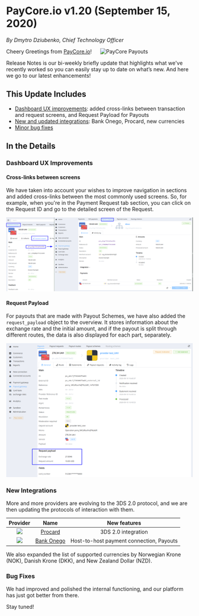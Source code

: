 # **PayCore.io v1.20 (September 15, 2020)**

*By Dmytro Dziubenko, Chief Technology Officer*

<img src="https://paycore.io/wp-content/uploads/2020/09/facilitatorvsaggregator-770x400.jpg" alt="PayCore Payouts" style="width: 250px; float: right; padding-left: 10px;">

Cheery Greetings from [PayCore.io](https://paycore.io/)!

Release Notes is our bi-weekly briefly update that highlights what we've recently worked so you can easily stay up to date on what’s new. And here we go to our latest enhancements!

## This Update Includes

* [Dashboard UX improvements](#dashboard-ux-improvements): added cross-links between transaction and request screens, and Request Payload for Payouts
* [New and updated integrations](#new-integrations): Bank Onego, Procard, new currencies
* [Minor bug fixes](#bug-fixes)

## In the Details

### Dashboard UX Improvements

#### Cross-links between screens

We have taken into account your wishes to improve navigation in sections and added cross-links between the most commonly used screens. So, for example, when you're in the Payment Request tab section, you can click on the Request ID and go to the detailed screen of the Request.

![From Payment Request to Overview](images/v1.21/pr-screens.png)

#### Request Payload

For payouts that are made with Payout Schemes, we have also added the `request_payload` object to the overview. It stores information about the exchange rate and the initial amount, and if the payout is split through different routes, the data is also displayed for each part, separately.

![Request Payload](images/v1.21/request-payload.png)

### New Integrations

More and more providers are evolving to the 3DS 2.0 protocol, and we are then updating the protocols of interaction with them.

| Provider | Name  | New features |
|:-:|:-:|:-:|
|     <img src="https://static.openfintech.io/payment_providers/procard/logo.png?w=70" width="70px">     | [Procard](/connectors/procard/)              | 3DS 2.0 integration     |
|     <img src="https://static.openfintech.io/payment_providers/bankonego/logo.png?w=70" width="70px">      | [Bank Onego](/connectors/bankonego/)                | Host-to-host payment connection, Payouts  |

We also expanded the list of supported currencies by Norwegian Krone (NOK), Danish Krone (DKK), and New Zealand Dollar (NZD).

### Bug Fixes

We had improved and polished the internal functioning, and our platform has just got better from there.

Stay tuned!
